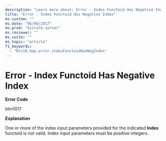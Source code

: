 ```yaml
---
description: "Learn more about: Error - Index Functoid Has Negative Index"
title: "Error - Index Functoid Has Negative Index"
ms.custom: ""
ms.date: "06/08/2017"
ms.prod: "biztalk-server"
ms.reviewer: ""
ms.suite: ""
ms.topic: "article"
f1_keywords: 
  - "bts10.map.error.indexFunctoidHasNegIndex"
---
```

# Error - Index Functoid Has Negative Index
**Error Code**  
  
 btm1017  
  
 **Explanation**  
  
 One or more of the index input parameters provided for the indicated **Index** functoid is not valid. Index input parameters must be positive integers.
